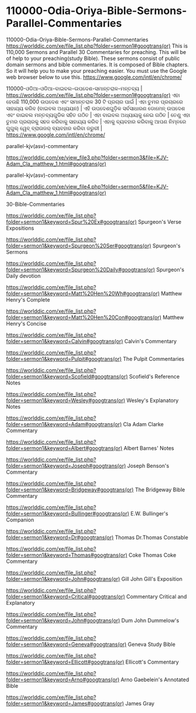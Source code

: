 # 110000-Odia-Oriya-Bible-Sermons-Parallel-Commentaries
110000-Odia-Oriya-Bible-Sermons-Parallel-Commentaries
https://worlddic.com/xe/file_list.php?folder=sermon1#googtrans(or) 
This is 110,000 Sermons and Parallel 30 Commentaries for preaching. 
This will be of help to your preaching(study Bible). 
These sermons consist of public domain sermons and bible commentaries. 
It is composed of Bible chapters. 
So it will help you to make your preaching easier.
You must use the Google web browser below to use this.
https://www.google.com/intl/en/chrome/

110000-ଓଡିଆ-ଓଡିଆ-ବାଇବଲ-ଉପଦେଶ-ସମାନ୍ତରାଳ-ମନ୍ତବ୍ୟ |
https://worlddic.com/xe/file_list.php?folder=sermon1#googtrans(or)
ଏହା ହେଉଛି 110,000 ଉପଦେଶ ଏବଂ ସମାନ୍ତରାଳ 30 ଟି ପ୍ରଚାର ପାଇଁ |
ଏହା ତୁମର ପ୍ରଚାରରେ ସାହାଯ୍ୟ କରିବ (ବାଇବଲ ଅଧ୍ୟୟନ) |
ଏହି ଉପଦେଶଗୁଡ଼ିକ ସର୍ବସାଧାରଣ ଡୋମେନ୍ ଉପଦେଶ ଏବଂ ବାଇବଲ ମନ୍ତବ୍ୟଗୁଡିକ ସହିତ ଗଠିତ |
ଏହା ବାଇବଲ ଅଧ୍ୟାୟକୁ ନେଇ ଗଠିତ |
ତେଣୁ ଏହା ତୁମର ପ୍ରଚାରକୁ ସହଜ କରିବାକୁ ସାହାଯ୍ୟ କରିବ |
ଏହାକୁ ବ୍ୟବହାର କରିବାକୁ ଆପଣ ନିମ୍ନରେ ଗୁଗୁଲ୍ ୱେବ୍ ବ୍ରାଉଜର୍ ବ୍ୟବହାର କରିବା ଜରୁରୀ |
https://www.google.com/intl/en/chrome/


parallel-kjv(asv)-commentary

https://worlddic.com/xe/view_file3.php?folder=sermon3&file=KJV-Adam_Cla_matthew_1.html#googtrans(or) 

parallel-kjv(asv)-commentary

https://worlddic.com/xe/view_file4.php?folder=sermon5&file=KJV-Adam_Cla_matthew_1.html#googtrans(or)

30-Bible-Commentaries

 https://worlddic.com/xe/file_list.php?folder=sermon1&keyword=Spur%20Ex#googtrans(or) Spurgeon's Verse Expositions 
 
 https://worlddic.com/xe/file_list.php?folder=sermon1&keyword=Spurgeon%20Ser#googtrans(or) Spurgeon's Sermons 
 
 https://worlddic.com/xe/file_list.php?folder=sermon1&keyword=Spurgeon%20Daily#googtrans(or) Spurgeon's Daily devotion 
 
 https://worlddic.com/xe/file_list.php?folder=sermon1&keyword=Matt%20Hen%20Wh#googtrans(or) Matthew Henry's Complete 
 
 https://worlddic.com/xe/file_list.php?folder=sermon1&keyword=Matt%20Hen%20Con#googtrans(or) Matthew Henry's Concise 


 https://worlddic.com/xe/file_list.php?folder=sermon1&keyword=Calvin#googtrans(or) Calvin's Commentary  
 
 https://worlddic.com/xe/file_list.php?folder=sermon1&keyword=Pulpit#googtrans(or) The Pulpit Commentaries 
 
 https://worlddic.com/xe/file_list.php?folder=sermon1&keyword=Scofield#googtrans(or) Scofield's Reference Notes  
 
 https://worlddic.com/xe/file_list.php?folder=sermon1&keyword=Wesley#googtrans(or) Wesley's Explanatory Notes 
 
 https://worlddic.com/xe/file_list.php?folder=sermon1&keyword=Adam#googtrans(or) Cla Adam Clarke Commentary 
 

 https://worlddic.com/xe/file_list.php?folder=sermon1&keyword=Albert#googtrans(or) Albert Barnes' Notes 
 
 https://worlddic.com/xe/file_list.php?folder=sermon1&keyword=Joseph#googtrans(or) Joseph Benson's Commentary 
 
 https://worlddic.com/xe/file_list.php?folder=sermon1&keyword=Bridgeway#googtrans(or) The Bridgeway Bible Commentary 
 
 https://worlddic.com/xe/file_list.php?folder=sermon1&keyword=Bullinger#googtrans(or) E.W. Bullinger's Companion 
 
 https://worlddic.com/xe/file_list.php?folder=sermon1&keyword=Dr#googtrans(or) Thomas Dr.Thomas Constable 
 
 
 https://worlddic.com/xe/file_list.php?folder=sermon1&keyword=Thomas#googtrans(or) Coke Thomas Coke Commentary 
 
 https://worlddic.com/xe/file_list.php?folder=sermon1&keyword=John#googtrans(or) Gill John Gill's Exposition 
 
 https://worlddic.com/xe/file_list.php?folder=sermon1&keyword=Critical#googtrans(or) Commentary Critical and Explanatory 
 
 https://worlddic.com/xe/file_list.php?folder=sermon1&keyword=John#googtrans(or) Dum John Dummelow's Commentary 
 
 https://worlddic.com/xe/file_list.php?folder=sermon1&keyword=Geneva#googtrans(or) Geneva Study Bible 
 
 
 https://worlddic.com/xe/file_list.php?folder=sermon1&keyword=Ellicott#googtrans(or) Ellicott's Commentary 
 
 https://worlddic.com/xe/file_list.php?folder=sermon1&keyword=Arno#googtrans(or) Arno Gaebelein's Annotated Bible 
 
 https://worlddic.com/xe/file_list.php?folder=sermon1&keyword=James#googtrans(or) James Gray 
 
 
